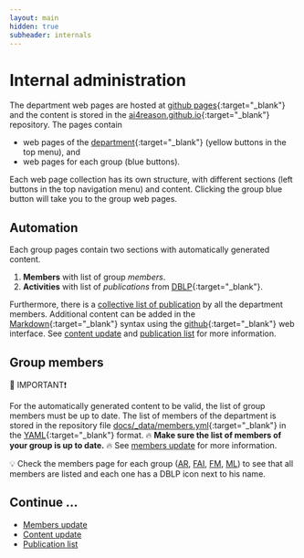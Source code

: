 ```yaml
---
layout: main
hidden: true
subheader: internals
---
```


# Internal administration

The department web pages are hosted at 
[github pages](https://pages.github.com/){:target="_blank"} 
and the content is stored in the
[ai4reason.github.io](https://github.com/ai4reason/ai4reason.github.io){:target="_blank"}
repository.
The pages contain 
+ web pages of the 
[department](https://usermap.cvut.cz/search/department/37210#25766){:target="_blank"}
(yellow buttons in the top menu),
and
+ web pages for each group (blue buttons).

Each web page collection has its own structure, with different sections (left buttons in the top navigation menu) and content.
Clicking the group blue button will take you to the group web pages.

## Automation

Each group pages contain two sections with automatically generated content.

1. **Members** with list of group _members_.
2. **Activities** with list of _publications_ from [DBLP](https://dblp.uni-trier.de/){:target="_blank"}.

Furthermore, there is a [collective list of publication](/activities.html) by all the department members.
Additional content can be added in the
[Markdown](https://www.markdownguide.org/){:target="_blank"}
syntax using the
[github](https://github.com/ai4reason/ai4reason.github.io/tree/main/docs/groups){:target="_blank"}
web interface.
See [content update](/internal/content.html) and 
[publication list](/internal/biblio.html) for more information.

## Group members

🔴 IMPORTANT❗

For the automatically generated content to be valid, the list of group members
must be up to date.
The list of members of the department is stored in the repository file 
[docs/_data/members.yml](https://github.com/ai4reason/ai4reason.github.io/blob/main/docs/_data/members.yml/){:target="_blank"}
in the 
[YAML](https://en.wikipedia.org/wiki/YAML/){:target="_blank"} 
format.
🔥 **Make sure the list of members of your group is up to date.** 🔥
See [members update](/internal/members.html) for more information.

💡 Check the members page for each group ([AR](/groups/AR/members.html),
[FAI](/groups/FAI/members.html), [FM](/groups/FM/members.html),
[ML](/groups/ML/members.html)) to see that all members are listed and each one
has a DBLP icon next to his name.



## Continue ...

+ [Members update](/internal/members.html)
+ [Content update](/internal/content.html)
+ [Publication list](/internal/biblio.html)



